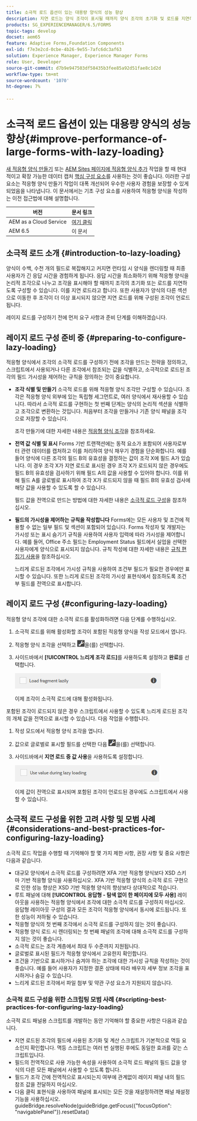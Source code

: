 ```yaml
---
title: 소극적 로드 옵션이 있는 대용량 양식의 성능 향상
description: 지연 로드는 양식 조각이 표시될 때까지 양식 조각의 초기화 및 로드를 지연하여 크고 복잡한 적응형 양식의 성능을 크게 향상시킵니다.
products: SG_EXPERIENCEMANAGER/6.5/FORMS
topic-tags: develop
docset: aem65
feature: Adaptive Forms,Foundation Components
exl-id: f7e3e2cd-0cbe-4b26-9e55-7afc6dc3af63
solution: Experience Manager, Experience Manager Forms
role: User, Developer
source-git-commit: d7b9e947503df58435b3fee85a92d51fae8c1d2d
workflow-type: tm+mt
source-wordcount: '1070'
ht-degree: 7%

---
```


# 소극적 로드 옵션이 있는 대용량 양식의 성능 향상{#improve-performance-of-large-forms-with-lazy-loading}

<span class="preview"> [새 적응형 양식 만들기](/help/forms/using/create-an-adaptive-form-core-components.md) 또는 [AEM Sites 페이지에 적응형 양식 추가](/help/forms/using/create-or-add-an-adaptive-form-to-aem-sites-page.md) 작업을 할 때 현대적이고 확장 가능한 데이터 캡처 [핵심 구성 요소](https://experienceleague.adobe.com/docs/experience-manager-core-components/using/adaptive-forms/introduction.html)를 사용하는 것이 좋습니다. 이러한 구성 요소는 적응형 양식 만들기 작업이 대폭 개선되어 우수한 사용자 경험을 보장할 수 있게 되었음을 나타냅니다. 이 문서에서는 기초 구성 요소를 사용하여 적응형 양식을 작성하는 이전 접근법에 대해 설명합니다. </span>

| 버전 | 문서 링크 |
| -------- | ---------------------------- |
| AEM as a Cloud Service | [여기 클릭](https://experienceleague.adobe.com/docs/experience-manager-cloud-service/content/forms/adaptive-forms-authoring/authoring-adaptive-forms-foundation-components/create-an-adaptive-form-on-forms-cs/lazy-loading-adaptive-forms.html) |
| AEM 6.5 | 이 문서 |

## 소극적 로드 소개 {#introduction-to-lazy-loading}

양식이 수백, 수천 개의 필드로 복잡해지고 커지면 런타임 시 양식을 렌더링할 때 최종 사용자가 긴 응답 시간을 경험하게 됩니다. 응답 시간을 최소화하기 위해 적응형 양식을 논리적 조각으로 나누고 조각을 표시해야 할 때까지 조각의 초기화 또는 로드를 지연하도록 구성할 수 있습니다. 이를 지연 로드라고 합니다. 또한 사용자가 양식의 다른 섹션으로 이동한 후 조각이 더 이상 표시되지 않으면 지연 로드를 위해 구성된 조각이 언로드됩니다.

레이지 로드를 구성하기 전에 먼저 요구 사항과 준비 단계를 이해하겠습니다.

## 레이지 로드 구성 준비 중 {#preparing-to-configure-lazy-loading}

적응형 양식에서 조각의 소극적 로드를 구성하기 전에 조각을 만드는 전략을 정의하고, 스크립트에서 사용되거나 다른 조각에서 참조되는 값을 식별하고, 소극적으로 로드된 조각의 필드 가시성을 제어하는 규칙을 정의하는 것이 중요합니다.

* **조각 식별 및 만들기**
소극적 로드를 위해 적응형 양식 조각만 구성할 수 있습니다. 조각은 적응형 양식 외부에 있는 독립형 세그먼트로, 여러 양식에서 재사용할 수 있습니다. 따라서 소극적 로드를 구현하는 첫 번째 단계는 양식의 논리적 섹션을 식별하고 조각으로 변환하는 것입니다. 처음부터 조각을 만들거나 기존 양식 패널을 조각으로 저장할 수 있습니다.

  조각 만들기에 대한 자세한 내용은 [적응형 양식 조각](../../forms/using/adaptive-form-fragments.md)을 참조하세요.

* **전역 값 식별 및 표시**
Forms 기반 트랜잭션에는 동적 요소가 포함되어 사용자로부터 관련 데이터를 캡처하고 이를 처리하여 양식 채우기 경험을 단순화합니다. 예를 들어 양식에 다른 조각의 필드 B의 유효성을 결정하는 값이 조각 X에 필드 A가 있습니다. 이 경우 조각 X가 지연 로드로 표시된 경우 조각 X가 로드되지 않은 경우에도 필드 B의 유효성을 검사하기 위해 필드 A의 값을 사용할 수 있어야 합니다. 이를 위해 필드 A를 글로벌로 표시하여 조각 X가 로드되지 않을 때 필드 B의 유효성 검사에 해당 값을 사용할 수 있도록 할 수 있습니다.

  필드 값을 전역으로 만드는 방법에 대한 자세한 내용은 [소극적 로드 구성](../../forms/using/lazy-loading-adaptive-forms.md#p-configuring-lazy-loading-p)을 참조하십시오.

* **필드의 가시성을 제어하는 규칙을 작성합니다**
Forms에는 모든 사용자 및 조건에 적용할 수 없는 일부 필드 및 섹션이 포함되어 있습니다. Forms 작성자 및 개발자는 가시성 또는 표시 숨기기 규칙을 사용하여 사용자 입력에 따라 가시성을 제어합니다. 예를 들어, Office 주소 필드는 Employment Status 필드에서 실업을 선택한 사용자에게 양식으로 표시되지 않습니다. 규칙 작성에 대한 자세한 내용은 [규칙 편집기 사용](../../forms/using/rule-editor.md)을 참조하십시오.

  느리게 로드된 조각에서 가시성 규칙을 사용하여 조건부 필드가 필요한 경우에만 표시할 수 있습니다. 또한 느리게 로드된 조각의 가시성 표현식에서 참조하도록 조건부 필드를 전역으로 표시합니다.

## 레이지 로드 구성 {#configuring-lazy-loading}

적응형 양식 조각에 대한 소극적 로드를 활성화하려면 다음 단계를 수행하십시오.

1. 소극적 로드를 위해 활성화할 조각이 포함된 적응형 양식을 작성 모드에서 엽니다.
1. 적응형 양식 조각을 선택하고 ![cmpr](assets/cmppr.png)을(를) 선택합니다.
1. 사이드바에서 **[!UICONTROL 느리게 조각 로드]**&#x200B;를 사용하도록 설정하고 **완료**&#x200B;를 선택합니다.

   ![적응형 양식 조각에 대한 소극적 로드 활성화](assets/lazy-loading-fragment.png)

   이제 조각이 소극적 로드에 대해 활성화됩니다.

포함된 조각이 로드되지 않은 경우 스크립트에서 사용할 수 있도록 느리게 로드된 조각의 개체 값을 전역으로 표시할 수 있습니다. 다음 작업을 수행합니다.

1. 작성 모드에서 적응형 양식 조각을 엽니다.
1. 값으로 글로벌로 표시할 필드를 선택한 다음 ![cmppr](assets/cmppr.png)을(를) 선택합니다.
1. 사이드바에서 **지연 로드 중 값 사용**&#x200B;을 사용하도록 설정합니다.

   ![사이드바의 레이지 로딩 필드](assets/enable-lazy-loading.png)

   이제 값이 전역으로 표시되며 포함된 조각이 언로드된 경우에도 스크립트에서 사용할 수 있습니다.

## 소극적 로드 구성을 위한 고려 사항 및 모범 사례 {#considerations-and-best-practices-for-configuring-lazy-loading}

소극적 로드 작업을 수행할 때 기억해야 할 몇 가지 제한 사항, 권장 사항 및 중요 사항은 다음과 같습니다.

* 대규모 양식에서 소극적 로드를 구성하려면 XFA 기반 적응형 양식보다 XSD 스키마 기반 적응형 양식을 사용하십시오. XFA 기반 적응형 양식의 소극적 로드 구현으로 인한 성능 향상은 XSD 기반 적응형 양식의 향상보다 상대적으로 적습니다.
* 루트 패널에 대해 **[!UICONTROL 응답형 - 탐색 없이 한 페이지에 모두 사용]** 레이아웃을 사용하는 적응형 양식에서 조각에 대한 소극적 로드를 구성하지 마십시오. 응답형 레이아웃 구성의 결과 모든 조각이 적응형 양식에서 동시에 로드됩니다. 또한 성능이 저하될 수 있습니다.
* 적응형 양식의 첫 번째 조각에서 소극적 로드를 구성하지 않는 것이 좋습니다.
* 적응형 양식 로드 시 렌더링되는 첫 번째 패널의 조각에 대해 소극적 로드를 구성하지 않는 것이 좋습니다.
* 소극적 로드는 조각 계층에서 최대 두 수준까지 지원됩니다.
* 글로벌로 표시된 필드가 적응형 양식에서 고유한지 확인합니다.
* 조건을 기반으로 표시하거나 숨겨야 하는 조각에 대한 가시성 규칙을 작성하는 것이 좋습니다. 예를 들어 사용자가 지정한 결혼 상태에 따라 배우자 세부 정보 조각을 표시하거나 숨길 수 있습니다.
* 느리게 로드된 조각에서 파일 첨부 및 약관 구성 요소가 지원되지 않습니다.

### 소극적 로드 구성을 위한 스크립팅 모범 사례 {#scripting-best-practices-for-configuring-lazy-loading}

소극적 로드 패널용 스크립트를 개발하는 동안 기억해야 할 중요한 사항은 다음과 같습니다.

* 지연 로드된 조각의 필드에 사용된 초기화 및 계산 스크립트가 기본적으로 멱등 요소인지 확인합니다. 멱등 스크립트는 여러 번 실행된 후에도 동일한 효과를 갖는 스크립트입니다.
* 필드의 전역적으로 사용 가능한 속성을 사용하여 소극적 로드 패널의 필드 값을 양식의 다른 모든 패널에서 사용할 수 있도록 합니다.
* 필드가 조각 간에 전역적으로 표시되는지 여부에 관계없이 레이지 패널 내의 필드 참조 값을 전달하지 마십시오.
* 다음 클릭 표현식을 사용하여 패널에 표시되는 모든 것을 재설정하려면 패널 재설정 기능을 사용하십시오.\
  guideBridge.resolveNode(guideBridge.getFocus({&quot;focusOption&quot;: &quot;navigablePanel&quot;}).resetData()
